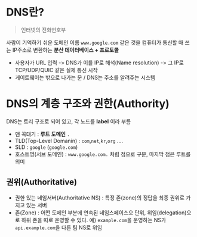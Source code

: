 # DNS란?
> 인터넷의 전화번호부

사람이 기억하기 쉬운 도메인 이름 `www.google.com` 같은 것을 컴퓨터가 통신할 때 쓰는 IP주소로 변환하는 **분산 데이터베이스 + 프로토콜** 
- 사용자가 URL 입력 -> DNS가 이를 IP로 해석(Name resolution) -> 그 IP로 TCP/UDP/QUIC 같은 실제 통신 시작
- 게이트웨이는 밖으로 나가는 문 / DNS는 주소를 알려주는 시스템

# DNS의 계층 구조와 권한(Authority)
DNS는 트리 구조로 되어 있고, 각 노드를 **label** 이라 부름
- 맨 꼭대기 : **루트 도메인**  `.` 
- TLD(Top-Level Domanin) : `com`,`net`,`kr`,`org` ....
- SLD : `google` (`google.com`)
- 호스트명(서브 도메인) : `www.google.com.` 처럼 점으로 구분, 마지막 점은 루트를 의미
## 권위(Authoritative)
- 권한 있는 네임서버(Authoritative NS) : 특정 존(zone)의 정답을 최종 권위로 가지고 있는 서버
- 존(Zone) : 어떤 도메인 부분에 연속된 네임스페이스으 단위, 위임(delegation)으로 하위 존을 따로 운영할 수 있다.
  예) `example.com`을 운영하는 NS가 `api.example.com`을 다른 팀 NS로 위임